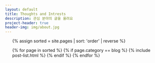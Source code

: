 ```yaml
---
layout: default
title: Thoughts and Intrests
description: 관심 분야의 글을 올려요
project-header: true
header-img: img/about.jpg
---
```


<ul class='o-grid'>
{% assign sorted = site.pages | sort: 'order' | reverse %}

{% for page in sorted %}
    {% if page.category == blog %}
        {% include post-list.html %}
    {% endif %}
{% endfor %}
</ul>